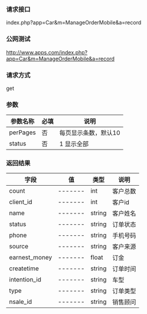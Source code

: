 ### **请求接口**
index.php?app=Car&m=ManageOrderMobile&a=record



### **公网测试**
http://www.apps.com/index.php?app=Car&m=ManageOrderMobile&a=record

### **请求方式**
get


### **参数**
| 参数名称  |必填|     说明      |
|------|-----|------|
| perPages     | 否 |   每页显示条数，默认10   |
| status     | 否 |   1 显示全部   |
### **返回结果**
|字段        |值          |类型    |说明        |
| ---------  |--------    |-------- |--------  |
|count| -------     |int    |客户总数     |
|client_id| -------     |int    |客户id     |
|name| -------     |string    |客户姓名     |
|status| -------     |string    |订单状态     |
|phone| -------     |string    |手机号码     |
|source| -------     |string   |客户来源     |
|earnest_money| -------     |float  |订金    |
|createtime| -------     |string    |订单时间     |
|intention_id| -------     |string    |车型     |
|type| -------     |string    |订单类型    |
|nsale_id| -------     |string    |销售顾问    |